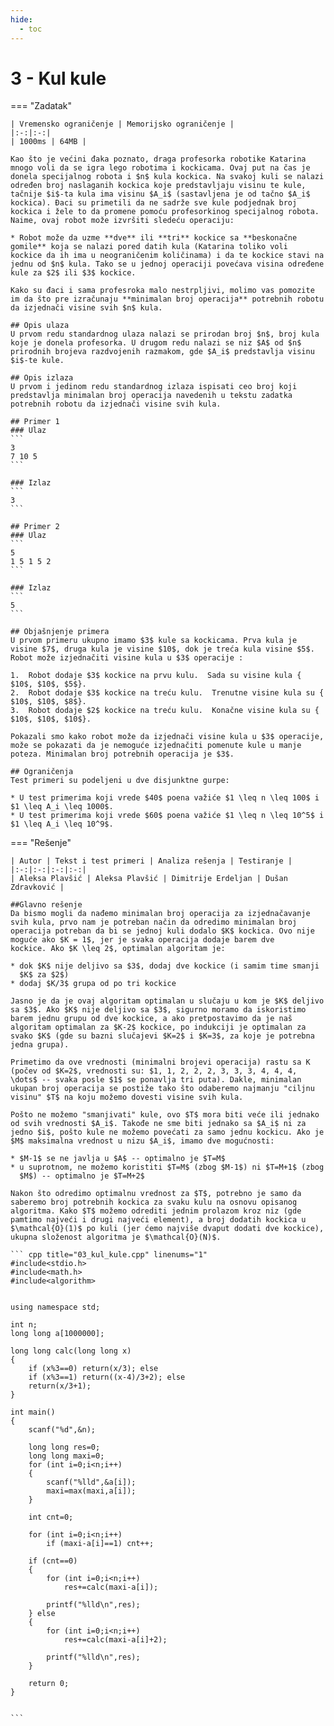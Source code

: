 ```yaml
---
hide:
  - toc
---
```


# 3 - Kul kule

=== "Zadatak"
	
	| Vremensko ograničenje | Memorijsko ograničenje |
	|:-:|:-:|
	| 1000ms | 64MB |
	
	Kao što je većini đaka poznato, draga profesorka robotike Katarina mnogo voli da se igra lego robotima i kockicama. Ovaj put na čas je donela specijalnog robota i $n$ kula kockica. Na svakoj kuli se nalazi određen broj naslaganih kockica koje predstavljaju visinu te kule, tačnije $i$-ta kula ima visinu $A_i$ (sastavljena je od tačno $A_i$ kockica). Đaci su primetili da ne sadrže sve kule podjednak broj kockica i žele to da promene pomoću profesorkinog specijalnog robota. Naime, ovaj robot može izvršiti sledeću operaciju:
	
	* Robot može da uzme **dve** ili **tri** kockice sa **beskonačne gomile** koja se nalazi pored datih kula (Katarina toliko voli   kockice da ih ima u neograničenim količinama) i da te kockice stavi na jednu od $n$ kula. Tako se u jednoj operaciji povećava visina određene kule za $2$ ili $3$ kockice.
	
	Kako su đaci i sama profesroka malo nestrpljivi, molimo vas pomozite im da što pre izračunaju **minimalan broj operacija** potrebnih robotu da izjednači visine svih $n$ kula.
	
	## Opis ulaza
	U prvom redu standardnog ulaza nalazi se prirodan broj $n$, broj kula koje je donela profesorka. U drugom redu nalazi se niz $A$ od $n$ prirodnih brojeva razdvojenih razmakom, gde $A_i$ predstavlja visinu $i$-te kule.
	
	## Opis izlaza
	U prvom i jedinom redu standardnog izlaza ispisati ceo broj koji predstavlja minimalan broj operacija navedenih u tekstu zadatka potrebnih robotu da izjednači visine svih kula.
	
	## Primer 1
	### Ulaz
	```
	3
	7 10 5
	```
	
	### Izlaz
	```
	3
	```
	
	## Primer 2
	### Ulaz
	```
	5
	1 5 1 5 2
	```
	
	### Izlaz
	```
	5
	```
	
	## Objašnjenje primera
	U prvom primeru ukupno imamo $3$ kule sa kockicama. Prva kula je visine $7$, druga kula je visine $10$, dok je treća kula visine $5$.  Robot može izjednačiti visine kula u $3$ operacije :
	
	1.  Robot dodaje $3$ kockice na prvu kulu.  Sada su visine kula { $10$, $10$, $5$}.
	2.  Robot dodaje $3$ kockice na treću kulu.  Trenutne visine kula su { $10$, $10$, $8$}.
	3.  Robot dodaje $2$ kockice na treću kulu.  Konačne visine kula su { $10$, $10$, $10$}.
	
	Pokazali smo kako robot može da izjednači visine kula u $3$ operacije, može se pokazati da je nemoguće izjednačiti pomenute kule u manje poteza. Minimalan broj potrebnih operacija je $3$.
	
	## Ograničenja
	Test primeri su podeljeni u dve disjunktne gurpe:
	
	* U test primerima koji vrede $40$ poena važiće $1 \leq n \leq 100$ i $1 \leq A_i \leq 1000$.
	* U test primerima koji vrede $60$ poena važiće $1 \leq n \leq 10^5$ i $1 \leq A_i \leq 10^9$.
	
=== "Rešenje"
	
	| Autor | Tekst i test primeri | Analiza rеšenja | Testiranje |
	|:-:|:-:|:-:|:-:|
	| Aleksa Plavšić | Aleksa Plavšić | Dimitrije Erdeljan | Dušan Zdravković |
	
	##Glavno rešenje
	Da bismo mogli da nađemo minimalan broj operacija za izjednačavanje
	svih kula, prvo nam je potreban način da odredimo minimalan broj
	operacija potreban da bi se jednoj kuli dodalo $K$ kockica. Ovo nije
	moguće ako $K = 1$, jer je svaka operacija dodaje barem dve
	kockice. Ako $K \leq 2$, optimalan algoritam je:
	
	* dok $K$ nije deljivo sa $3$, dodaj dve kockice (i samim time smanji
	  $K$ za $2$)
	* dodaj $K/3$ grupa od po tri kockice
	
	Jasno je da je ovaj algoritam optimalan u slučaju u kom je $K$ deljivo
	sa $3$. Ako $K$ nije deljivo sa $3$, sigurno moramo da iskoristimo
	barem jednu grupu od dve kockice, a ako pretpostavimo da je naš
	algoritam optimalan za $K-2$ kockice, po indukciji je optimalan za
	svako $K$ (gde su bazni slučajevi $K=2$ i $K=3$, za koje je potrebna
	jedna grupa).
	
	Primetimo da ove vrednosti (minimalni brojevi operacija) rastu sa K
	(počev od $K=2$, vrednosti su: $1, 1, 2, 2, 2, 3, 3, 3, 4, 4, 4,
	\dots$ -- svaka posle $1$ se ponavlja tri puta). Dakle, minimalan
	ukupan broj operacija se postiže tako što odaberemo najmanju "ciljnu
	visinu" $T$ na koju možemo dovesti visine svih kula.
	
	Pošto ne možemo "smanjivati" kule, ovo $T$ mora biti veće ili jednako
	od svih vrednosti $A_i$. Takođe ne sme biti jednako sa $A_i$ ni za
	jedno $i$, pošto kule ne možemo povećati za samo jednu kockicu. Ako je
	$M$ maksimalna vrednost u nizu $A_i$, imamo dve mogućnosti:
	
	* $M-1$ se ne javlja u $A$ -- optimalno je $T=M$
	* u suprotnom, ne možemo koristiti $T=M$ (zbog $M-1$) ni $T=M+1$ (zbog
	  $M$) -- optimalno je $T=M+2$
	
	Nakon što odredimo optimalnu vrednost za $T$, potrebno je samo da
	saberemo broj potrebnih kockica za svaku kulu na osnovu opisanog
	algoritma. Kako $T$ možemo odrediti jednim prolazom kroz niz (gde
	pamtimo najveći i drugi najveći element), a broj dodatih kockica u
	$\mathcal{O}(1)$ po kuli (jer ćemo najviše dvaput dodati dve kockice),
	ukupna složenost algoritma je $\mathcal{O}(N)$.
	
	``` cpp title="03_kul_kule.cpp" linenums="1"
	#include<stdio.h>
	#include<math.h>
	#include<algorithm>
	
	
	using namespace std;
	
	int n;
	long long a[1000000];
	
	long long calc(long long x)
	{
	    if (x%3==0) return(x/3); else
	    if (x%3==1) return((x-4)/3+2); else
	    return(x/3+1);
	}
	
	int main()
	{
	    scanf("%d",&n);
	
	    long long res=0;
	    long long maxi=0;
	    for (int i=0;i<n;i++)
	    {
	        scanf("%lld",&a[i]);
	        maxi=max(maxi,a[i]);
	    }
	
	    int cnt=0;
	
	    for (int i=0;i<n;i++)
	        if (maxi-a[i]==1) cnt++;
	
	    if (cnt==0)
	    {
	        for (int i=0;i<n;i++)
	            res+=calc(maxi-a[i]);
	
	        printf("%lld\n",res);
	    } else
	    {
	        for (int i=0;i<n;i++)
	            res+=calc(maxi-a[i]+2);
	
	        printf("%lld\n",res);
	    }
	
	    return 0;
	}
	

	```

